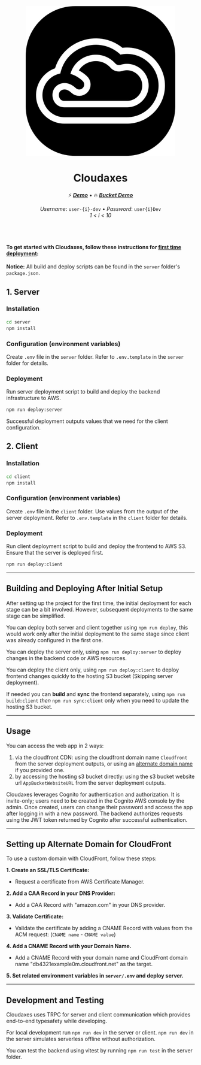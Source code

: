 <div align="center">
  <img src="https://github.com/MuhannadQ/cloudaxes/blob/master/client/public/vite.svg" >
  <h1>Cloudaxes</h1>
</div>

<p align="center">
  ⚡️ <a href="https://cloudaxes.hashtag.dev""><i><strong>Demo</strong></i></a> •
  🔥 <a href="http://cloudaxes-app-dev.s3-website.eu-central-1.amazonaws.com"><i><strong>Bucket Demo</strong></i></a>
</p>

<p align="center">
  <i>Username</i>: <code>user-{i}-dev</code> • <i>Password</i>: <code>user{i}Dev</code>
  </br>
  <i>1 < i < 10</i>
</p>

<br />
<br />

#### To get started with Cloudaxes, follow these instructions for <u>first time deployment</u>:

**Notice:** All build and deploy scripts can be found in the `server` folder's `package.json`.

## 1. Server

### Installation

```bash
cd server
npm install
```

### Configuration (environment variables)

Create `.env` file in the `server` folder. Refer to `.env.template` in the `server` folder for details.

### Deployment

Run server deployment script to build and deploy the backend infrastructure to AWS.

```bash
npm run deploy:server
```

Successful deployment outputs values that we need for the client configuration.

## 2. Client

### Installation

```bash
cd client
npm install
```

### Configuration (environment variables)

Create `.env` file in the `client` folder.
Use values from the output of the server deployment. Refer to `.env.template` in the `client` folder for details.

### Deployment

Run client deployment script to build and deploy the frontend to AWS S3.
Ensure that the server is deployed first.

```bash
npm run deploy:client
```

---

## Building and Deploying After Initial Setup

After setting up the project for the first time, the initial deployment for each stage can be a bit involved. However, subsequent deployments to the same stage can be simplified.

You can deploy both server and client together using `npm run deploy`, this would work only after the initial deployment to the same stage since client was already configured in the first one.

You can deploy the server only, using `npm run deploy:server` to deploy changes in the backend code or AWS resources.

You can deploy the client only, using `npm run deploy:client` to deploy frontend changes quickly to the hosting S3 bucket (Skipping server deployment).

If needed you can **build** and **sync** the frontend separately, using `npm run build:client` _then_ `npm run sync:client` only when you need to update the hosting S3 bucket.

---

## Usage

You can access the web app in 2 ways:

1. via the cloudfront CDN: using the cloudfront domain name `Cloudfront` from the server deployment outputs, or using an [alternate domain name](#setting-up-alternate-domain-for-cloudfront) if you provided one.
2. by accessing the hosting s3 bucket directly: using the s3 bucket website url `AppBucketWebsiteURL` from the server deployment outputs.

Cloudaxes leverages Cognito for authentication and authorization. It is invite-only; users need to be created in the Cognito AWS console by the admin.
Once created, users can change their password and access the app after logging in with a new password.
The backend authorizes requests using the JWT token returned by Cognito after successful authentication.

---

## Setting up Alternate Domain for CloudFront

To use a custom domain with CloudFront, follow these steps:

**1. Create an SSL/TLS Certificate:**

- Request a certificate from AWS Certificate Manager.

**2. Add a CAA Record in your DNS Provider:**

- Add a CAA Record with "amazon.com" in your DNS provider.

**3. Validate Certificate:**

- Validate the certificate by adding a CNAME Record with values from the ACM request: (`CNAME name` - `CNAME value`)

**4. Add a CNAME Record with your Domain Name.**

- Add a CNAME Record with your domain name and CloudFront domain name "db4321example0m.cloudfront.net" as the target.

**5. Set related environment variables in `server/.env` and deploy server.**

---

## Development and Testing

Cloudaxes uses TRPC for server and client communication which provides end-to-end typesafety while developing.

For local development run `npm run dev` in the server or client.
`npm run dev` in the server simulates serverless offline without authorization.

You can test the backend using vitest by running `npm run test` in the server folder.

<!--
## Future Work/Improvements
- Migrations, API documentation, acm certificate, route53
-->
